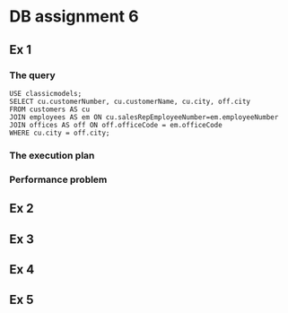 # DB assignment 6

## Ex 1

### The query

	USE classicmodels;
	SELECT cu.customerNumber, cu.customerName, cu.city, off.city
	FROM customers AS cu
	JOIN employees AS em ON cu.salesRepEmployeeNumber=em.employeeNumber
	JOIN offices AS off ON off.officeCode = em.officeCode
	WHERE cu.city = off.city;

### The execution plan

### Performance problem

## Ex 2

## Ex 3

## Ex 4

## Ex 5
